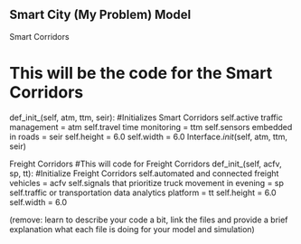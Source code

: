 ## Smart City (My Problem) Model

Smart Corridors
# This will be the code for the Smart Corridors

def_init_(self, atm, ttm, seir):
	#Initializes Smart Corridors
self.active traffic management = atm
self.travel time monitoring = ttm
self.sensors embedded in roads = seir
self.height = 6.0
self.width = 6.0
Interface._init_(self, atm, ttm, seir)

Freight Corridors
#This will code for Freight Corridors
def_init_(self, acfv, sp, tt):
	#Initialize Freight Corridors
self.automated and connected freight vehicles = acfv
self.signals that prioritize truck movement in evening = sp
self.traffic or transportation data analytics platform = tt
self.height = 6.0
self.width = 6.0

(remove: learn to describe your code a bit, link the files and provide a brief explanation what each file is doing for your model and simulation)